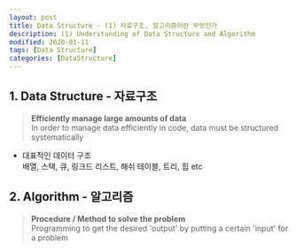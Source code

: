 ```yaml
---
layout: post
title: Data Structure - (1) 자료구조, 알고리즘이란 무엇인가
description: (1) Understanding of Data Structure and Algorithm
modified: 2020-01-11
tags: [Data Structure]
categories: [DataStructure]
---
```


## 1. Data Structure - 자료구조  
<!--**대량의 데이터를 효율적으로 관리할 수 있는 데이터 구조**  
코드상에서 효율적으로 데이터를 처리하기 위해서 체계적으로 데이터를 구조화해야함 -->     
> **Efficiently manage large amounts of data**  
> In order to manage data efficiently in code, data must be structured systematically  

* 대표적인 데이터 구조  
배열, 스택, 큐, 링크드 리스트, 해쉬 테이블, 트리, 힙 etc  

## 2. Algorithm - 알고리즘  
<!--**어떤 문제를 풀기 위한 절차/방법**  
어떤 문제에 대해 특정한 '입력'을 넣으면, 원하는 '출력'을 얻을 수 있도록하는 프로그래밍-->  
> **Procedure / Method to solve the problem**  
> Programming to get the desired 'output' by putting a certain 'input' for a problem  